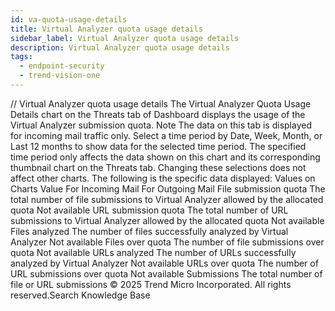 ```yaml
---
id: va-quota-usage-details
title: Virtual Analyzer quota usage details
sidebar_label: Virtual Analyzer quota usage details
description: Virtual Analyzer quota usage details
tags:
  - endpoint-security
  - trend-vision-one
---
```


/*<![CDATA[*/ $('#title').html($('meta[name=map-description]').attr('content')); /*]]>*/ Virtual Analyzer quota usage details The Virtual Analyzer Quota Usage Details chart on the Threats tab of Dashboard displays the usage of the Virtual Analyzer submission quota. Note The data on this tab is displayed for incoming mail traffic only. Select a time period by Date, Week, Month, or Last 12 months to show data for the selected time period. The specified time period only affects the data shown on this chart and its corresponding thumbnail chart on the Threats tab. Changing these selections does not affect other charts. The following is the specific data displayed: Values on Charts Value For Incoming Mail For Outgoing Mail File submission quota The total number of file submissions to Virtual Analyzer allowed by the allocated quota Not available URL submission quota The total number of URL submissions to Virtual Analyzer allowed by the allocated quota Not available Files analyzed The number of files successfully analyzed by Virtual Analyzer Not available Files over quota The number of file submissions over quota Not available URLs analyzed The number of URLs successfully analyzed by Virtual Analyzer Not available URLs over quota The number of URL submissions over quota Not available Submissions The total number of file or URL submissions © 2025 Trend Micro Incorporated. All rights reserved.Search Knowledge Base